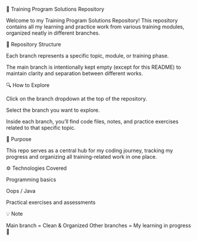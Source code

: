 🧠 Training Program Solutions Repository

Welcome to my Training Program Solutions Repository!
This repository contains all my learning and practice work from various training modules, organized neatly in different branches.

📁 Repository Structure

Each branch represents a specific topic, module, or training phase.

The main branch is intentionally kept empty (except for this README) to maintain clarity and separation between different works.

🔍 How to Explore

Click on the branch dropdown at the top of the repository.

Select the branch you want to explore.

Inside each branch, you’ll find code files, notes, and practice exercises related to that specific topic.

🧩 Purpose

This repo serves as a central hub for my coding journey, tracking my progress and organizing all training-related work in one place.

⚙️ Technologies Covered

Programming basics

Oops / Java 

Practical exercises and assessments

💡 Note

Main branch = Clean & Organized
Other branches = My learning in progress 🚀
